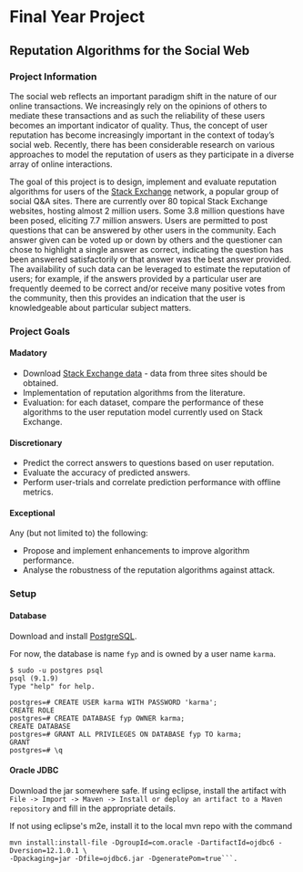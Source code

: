 # Final Year Project

## Reputation Algorithms for the Social Web

### Project Information

The social web reflects an important paradigm shift in the nature of our online transactions. We increasingly rely on the opinions of others to mediate these transactions and as such the reliability of these users becomes an important indicator of quality. Thus, the concept of user reputation has become increasingly important in the context of today’s social web. Recently, there has been considerable research on various approaches to model the reputation of users as they participate in a diverse array of online interactions.

The goal of this project is to design, implement and evaluate reputation algorithms for users of the [Stack Exchange](http://stackexchange.com/) network, a popular group of social Q&A sites. There are currently over 80 topical Stack Exchange websites, hosting almost 2 million users. Some 3.8 million questions have been posed, eliciting 7.7 million answers. Users are permitted to post questions that can be answered by other users in the community. Each answer given can be voted up or down by others and the questioner can chose to highlight a single answer as correct, indicating the question has been answered satisfactorily or that answer was the best answer provided. The availability of such data can be leveraged to estimate the reputation of users; for example, if the answers provided by a particular user are frequently deemed to be correct and/or receive many positive votes from the community, then this provides an indication that the user is knowledgeable about particular subject matters.

### Project Goals

#### Madatory

* Download [Stack Exchange data](http://data.stackexchange.com/) - data from three sites should be obtained.
* Implementation of reputation algorithms from the literature.
* Evaluation: for each dataset, compare the performance of these algorithms to the user reputation model currently used on Stack Exchange.

#### Discretionary

* Predict the correct answers to questions based on user reputation.
* Evaluate the accuracy of predicted answers.
* Perform user-trials and correlate prediction performance with offline metrics.

#### Exceptional

Any (but not limited to) the following:
* Propose and implement enhancements to improve algorithm performance.
* Analyse the robustness of the reputation algorithms against attack.

### Setup

#### Database

Download and install [PostgreSQL](http://www.postgresql.org/download/).

For now, the database is name ```fyp``` and is owned by a user name ```karma```.

    $ sudo -u postgres psql  
    psql (9.1.9)
    Type "help" for help.
    
    postgres=# CREATE USER karma WITH PASSWORD 'karma';
    CREATE ROLE
    postgres=# CREATE DATABASE fyp OWNER karma;
    CREATE DATABASE
    postgres=# GRANT ALL PRIVILEGES ON DATABASE fyp TO karma;
    GRANT
    postgres=# \q

#### Oracle JDBC

Download the jar somewhere safe. If using eclipse, install the artifact with ```File -> Import -> Maven -> Install or deploy an artifact to a Maven repository``` and fill in the appropriate details. 

If not using eclipse's m2e, install it to the local mvn repo with the command

    mvn install:install-file -DgroupId=com.oracle -DartifactId=ojdbc6 -Dversion=12.1.0.1 \
    -Dpackaging=jar -Dfile=ojdbc6.jar -DgeneratePom=true```.
